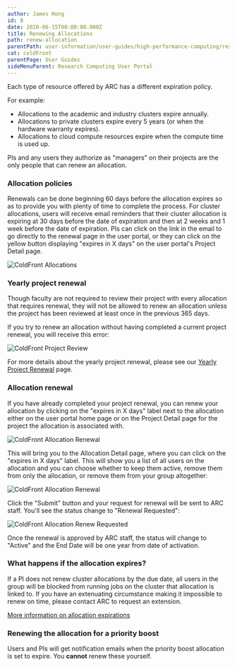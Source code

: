 ```yaml
---
author: James Hong
id: 8
date: 2020-06-15T00:00:00.000Z
title: Renewing Allocations
path: renew-allocation
parentPath: user-information/user-guides/high-performance-computing/research-computing-user-portal
cat: coldFront
parentPage: User Guides
sideMenuParent: Research Computing User Portal
---
```


Each type of resource offered by ARC has a different expiration policy.

For example:
* Allocations to the academic and industry clusters expire annually.  
* Allocations to private clusters expire every 5 years (or when the hardware warranty expires).
* Allocations to cloud compute resources expire when the compute time is used up.  

PIs and any users they authorize as "managers" on their projects are the only people that can renew an allocation.  

### Allocation policies

Renewals can be done beginning 60 days before the allocation expires so as to provide you with plenty of time to complete the process.  For cluster allocations, users will receive email reminders that their cluster allocation is expiring at 30 days before the date of expiration and then at 2 weeks and 1 week before the date of expiration. PIs can click on the link in the email to go directly to the renewal page in the user portal, or they can click on the yellow button displaying "expires in X days" on the user portal's Project Detail page.

![ColdFront Allocations](/images/coldfront_allocation_overview2.png)

### Yearly project renewal
Though faculty are not required to review their project with every allocation that requires renewal, they will not be allowed to renew an allocation unless the project has been reviewed at least once in the previous 365 days.

If you try to renew an allocation without having completed a current project renewal, you will receive this error:

![ColdFront Project Review](/images/coldfront_allocation_review.png)

For more details about the yearly project renewal, please see our [Yearly Project Renewal](yearly-project-renewal) page.

### Allocation renewal

If you have already completed your project renewal, you can renew your allocation by clicking on the "expires in X days" label next to the allocation either on the user portal home page or on the Project Detail page for the project the allocation is associated with.

![ColdFront Allocation Renewal](/images/coldfront_allocation_expires.png)

This will bring you to the Allocation Detail page, where you can click on the "expires in X days" label.  This will show you a list of all users on the allocation and you can choose whether to keep them active, remove them from only the allocation, or remove them from your group altogether:

![ColdFront Allocation Renewal](/images/coldfront_allocation_renew.png)

Click the "Submit" button and your request for renewal will be sent to ARC staff.  You'll see the status change to "Renewal Requested":

![ColdFront Allocation Renew Requested](/images/coldfront_allocation_renewrequested.png)


Once the renewal is approved by ARC staff, the status will change to "Active" and the End Date will be one year from date of activation.

### What happens if the allocation expires?

If a PI does not renew cluster allocations by the due date, all users in the group will be blocked from running jobs on the cluster that allocation is linked to. If you have an extenuating circumstance making it impossible to renew on time, please contact ARC to request an extension.

[More information on allocation expirations](allocation-expiration)

### Renewing the allocation for a priority boost

Users and PIs will get notification emails when the priority boost allocation is set to expire.  You **cannot** renew these yourself.  